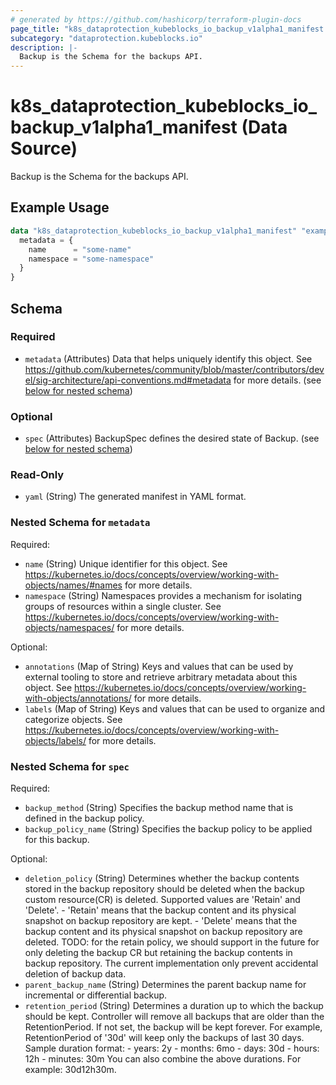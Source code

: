 ```yaml
---
# generated by https://github.com/hashicorp/terraform-plugin-docs
page_title: "k8s_dataprotection_kubeblocks_io_backup_v1alpha1_manifest Data Source - terraform-provider-k8s"
subcategory: "dataprotection.kubeblocks.io"
description: |-
  Backup is the Schema for the backups API.
---
```


# k8s_dataprotection_kubeblocks_io_backup_v1alpha1_manifest (Data Source)

Backup is the Schema for the backups API.

## Example Usage

```terraform
data "k8s_dataprotection_kubeblocks_io_backup_v1alpha1_manifest" "example" {
  metadata = {
    name      = "some-name"
    namespace = "some-namespace"
  }
}
```

<!-- schema generated by tfplugindocs -->
## Schema

### Required

- `metadata` (Attributes) Data that helps uniquely identify this object. See https://github.com/kubernetes/community/blob/master/contributors/devel/sig-architecture/api-conventions.md#metadata for more details. (see [below for nested schema](#nestedatt--metadata))

### Optional

- `spec` (Attributes) BackupSpec defines the desired state of Backup. (see [below for nested schema](#nestedatt--spec))

### Read-Only

- `yaml` (String) The generated manifest in YAML format.

<a id="nestedatt--metadata"></a>
### Nested Schema for `metadata`

Required:

- `name` (String) Unique identifier for this object. See https://kubernetes.io/docs/concepts/overview/working-with-objects/names/#names for more details.
- `namespace` (String) Namespaces provides a mechanism for isolating groups of resources within a single cluster. See https://kubernetes.io/docs/concepts/overview/working-with-objects/namespaces/ for more details.

Optional:

- `annotations` (Map of String) Keys and values that can be used by external tooling to store and retrieve arbitrary metadata about this object. See https://kubernetes.io/docs/concepts/overview/working-with-objects/annotations/ for more details.
- `labels` (Map of String) Keys and values that can be used to organize and categorize objects. See https://kubernetes.io/docs/concepts/overview/working-with-objects/labels/ for more details.


<a id="nestedatt--spec"></a>
### Nested Schema for `spec`

Required:

- `backup_method` (String) Specifies the backup method name that is defined in the backup policy.
- `backup_policy_name` (String) Specifies the backup policy to be applied for this backup.

Optional:

- `deletion_policy` (String) Determines whether the backup contents stored in the backup repository should be deleted when the backup custom resource(CR) is deleted. Supported values are 'Retain' and 'Delete'. - 'Retain' means that the backup content and its physical snapshot on backup repository are kept. - 'Delete' means that the backup content and its physical snapshot on backup repository are deleted. TODO: for the retain policy, we should support in the future for only deleting the backup CR but retaining the backup contents in backup repository. The current implementation only prevent accidental deletion of backup data.
- `parent_backup_name` (String) Determines the parent backup name for incremental or differential backup.
- `retention_period` (String) Determines a duration up to which the backup should be kept. Controller will remove all backups that are older than the RetentionPeriod. If not set, the backup will be kept forever. For example, RetentionPeriod of '30d' will keep only the backups of last 30 days. Sample duration format: - years: 2y - months: 6mo - days: 30d - hours: 12h - minutes: 30m You can also combine the above durations. For example: 30d12h30m.
